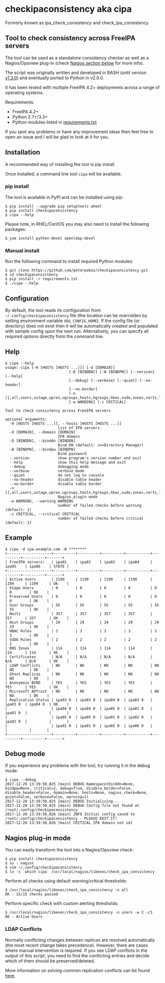# checkipaconsistency aka cipa
Formerly known as ipa_check_consistency and check_ipa_consistency

## Tool to check consistency across FreeIPA servers
The tool can be used as a standalone consistency checker as well as a Nagios/Opsview plug-in (check [Nagios section below](#nagios-plug-in-mode) for more info).

The script was originally written and developed in BASH (until version [v1.3.0](https://github.com/peterpakos/checkipaconsistency/tree/v1.3.0)) and eventually ported to Python in v2.0.0.

It has been tested with multiple FreeIPA 4.2+ deployments across a range of operating systems.

Requirements:
* FreeIPA 4.2+
* Python 2.7+/3.3+
* Python modules listed in [requirements.txt](https://github.com/peterpakos/checkipaconsistency/blob/master/requirements.txt)

If you spot any problems or have any improvement ideas then feel free to open an issue and I will be glad to look at it for you.

## Installation
A recommended way of installing the tool is pip install.

Once installed, a command line tool `cipa` will be available.

### pip install
The tool is available in PyPI and can be installed using pip:
```
$ pip install --upgrade pip setuptools wheel
$ pip install checkipaconsistency
$ cipa --help
```

Please note, in RHEL/CentOS you may also need to install the following packages:
```
$ yum install python-devel openldap-devel
```

### Manual install
Run the following command to install required Python modules:
```
$ git clone https://github.com/peterpakos/checkipaconsistency.git
$ cd checkipaconsistency
$ pip install -r requirements.txt
$ ./cipa --help
```

## Configuration
By default, the tool reads its configuration from `~/.config/checkipaconsistency` file (the location can be overridden by setting environment variable `XDG_CONFIG_HOME`). If the config file (or directory) does not exist then it will be automatically created and populated with sample config upon the next run. Alternatively, you can specify all required options directly from the command line.

## Help
```
$ cipa --help
usage: cipa [-H [HOSTS [HOSTS ...]]] [-d [DOMAIN]]
                             [-D [BINDDN]] [-W [BINDPW]] [--version] [--help]
                             [--debug] [--verbose] [--quiet] [--no-header]
                             [--no-border]
                             [-n [{,all,users,ustage,upres,ugroups,hosts,hgroups,hbac,sudo,zones,certs,ldap,ghosts,bind,msdcs,replica}]]
                             [-w WARNING] [-c CRITICAL]

Tool to check consistency across FreeIPA servers

optional arguments:
  -H [HOSTS [HOSTS ...]], --hosts [HOSTS [HOSTS ...]]
                        list of IPA servers
  -d [DOMAIN], --domain [DOMAIN]
                        IPA domain
  -D [BINDDN], --binddn [BINDDN]
                        Bind DN (default: cn=Directory Manager)
  -W [BINDPW], --bindpw [BINDPW]
                        Bind password
  --version             show program's version number and exit
  --help                show this help message and exit
  --debug               debugging mode
  --verbose             verbose mode
  --quiet               do not log to console
  --no-header           disable table header
  --no-border           disable table border
  -n [{,all,users,ustage,upres,ugroups,hosts,hgroups,hbac,sudo,zones,certs,ldap,ghosts,bind,msdcs,replica}]
                        Nagios plugin mode
  -w WARNING, --warning WARNING
                        number of failed checks before warning (default: 1)
  -c CRITICAL, --critical CRITICAL
                        number of failed checks before critical (default: 2)
```

## Example
```
$ cipa -d ipa.example.com -W ********
+--------------------+----------+----------+----------+-----------+----------+----------+-------+
| FreeIPA servers:   | ipa01    | ipa02    | ipa03    | ipa04     | ipa05    | ipa06    | STATE |
+--------------------+----------+----------+----------+-----------+----------+----------+-------+
| Active Users       | 1199     | 1199     | 1199     | 1199      | 1199     | 1199     | OK    |
| Stage Users        | 0        | 0        | 0        | 0         | 0        | 0        | OK    |
| Preserved Users    | 0        | 0        | 0        | 0         | 0        | 0        | OK    |
| User Groups        | 55       | 55       | 55       | 55        | 55       | 55       | OK    |
| Hosts              | 357      | 357      | 357      | 357       | 357      | 357      | OK    |
| Host Groups        | 29       | 29       | 29       | 29        | 29       | 29       | OK    |
| HBAC Rules         | 3        | 3        | 3        | 3         | 3        | 3        | OK    |
| SUDO Rules         | 2        | 2        | 2        | 2         | 2        | 2        | OK    |
| DNS Zones          | 114      | 114      | 114      | 114       | 114      | 114      | OK    |
| Certificates       | N/A      | N/A      | N/A      | N/A       | N/A      | N/A      | OK    |
| LDAP Conflicts     | NO       | NO       | NO       | NO        | NO       | NO       | OK    |
| Ghost Replicas     | NO       | NO       | NO       | NO        | NO       | NO       | OK    |
| Anonymous BIND     | YES      | YES      | YES      | YES       | YES      | YES      | OK    |
| Microsoft ADTrust  | NO       | NO       | NO       | NO        | NO       | NO       | OK    |
| Replication Status | ipa03 0  | ipa03 0  | ipa04 0  | ipa03 0   | ipa03 0  | ipa04 0  | OK    |
|                    | ipa04 0  | ipa04 0  | ipa05 0  | ipa01 0   | ipa01 0  |          |       |
|                    | ipa05 0  | ipa05 0  | ipa01 0  | ipa02 0   | ipa02 0  |          |       |
|                    | ipa02 0  | ipa01 0  | ipa02 0  | ipa06 0   |          |          |       |
+--------------------+----------+----------+----------+-----------+----------+----------+-------+

```
## Debug mode
If you experience any problems with the tool, try running it in the debug mode:

```
$ cipa --debug
2017-12-20 13:39:50,825 [main] DEBUG Namespace(binddn=None, bindpw=None, critical=2, debug=True, disable_border=False, disable_header=False, domain=None, hosts=None, nagios_check=None, quiet=False, verbose=False, warning=1)
2017-12-20 13:39:50,825 [main] DEBUG Initialising...
2017-12-20 13:39:50,825 [main] DEBUG Config file not found at /root/.config/checkipaconsistency
2017-12-20 13:39:50,826 [main] INFO Initial config saved to /root/.config/checkipaconsistency - PLEASE EDIT IT!
2017-12-20 13:39:50,826 [main] CRITICAL IPA domain not set
```

## Nagios plug-in mode
You can easily transform the tool into a Nagios/Opsview check:
```
$ pip install checkipaconsistency
$ su - nagios
$ vim ~/.config/checkipaconsistency
$ ln -s `which cipa` /usr/local/nagios/libexec/check_ipa_consistency
```

Perform all checks using default warning/critical thresholds:
```
$ /usr/local/nagios/libexec/check_ipa_consistency -n all
OK - 15/15 checks passed
```

Perform specific check with custom alerting thresholds:
```
$ /usr/local/nagios/libexec/check_ipa_consistency -n users -w 2 -c3
OK - Active Users
```

### LDAP Conflicts
Normally conflicting changes between replicas are resolved automatically (the most recent change takes precedence).
However, there are cases where manual intervention is required. If you see LDAP conflicts in the output of this script,
you need to find the conflicting entries and decide which of them should be preserved/deleted.

More information on solving common replication conflicts can be found [here](https://access.redhat.com/documentation/en-us/red_hat_directory_server/10/html/administration_guide/managing_replication-solving_common_replication_conflicts).
